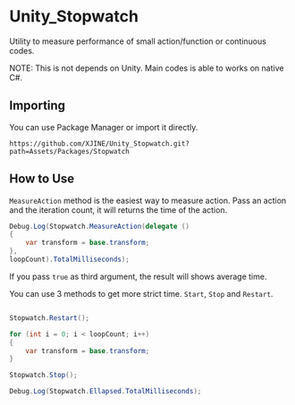 # Unity_Stopwatch

Utility to measure performance of small action/function or continuous codes.

NOTE:
This is not depends on Unity. Main codes is able to works on native C#.

## Importing

You can use Package Manager or import it directly.

```
https://github.com/XJINE/Unity_Stopwatch.git?path=Assets/Packages/Stopwatch
```

## How to Use

``MeasureAction`` method is the easiest way to measure action.
Pass an action and the iteration count, it will returns the time of the action.

```csharp
Debug.Log(Stopwatch.MeasureAction(delegate ()
{
    var transform = base.transform;
},
loopCount).TotalMilliseconds);
```
If you pass ``true`` as third argument, the result will shows average time.


You can use 3 methods to get more strict time. ``Start``, ``Stop`` and ``Restart``.

```csharp

Stopwatch.Restart();

for (int i = 0; i < loopCount; i++)
{
    var transform = base.transform;
}

Stopwatch.Stop();

Debug.Log(Stopwatch.Ellapsed.TotalMilliseconds);
```